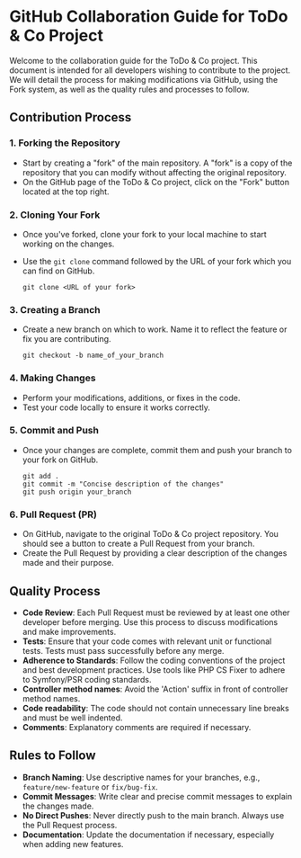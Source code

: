 # GitHub Collaboration Guide for ToDo & Co Project

Welcome to the collaboration guide for the ToDo & Co project. This document is intended for all developers wishing to contribute to the project. We will detail the process for making modifications via GitHub, using the Fork system, as well as the quality rules and processes to follow.

## Contribution Process

### 1. Forking the Repository

- Start by creating a "fork" of the main repository. A "fork" is a copy of the repository that you can modify without affecting the original repository.
- On the GitHub page of the ToDo & Co project, click on the "Fork" button located at the top right.

### 2. Cloning Your Fork

- Once you've forked, clone your fork to your local machine to start working on the changes.
- Use the `git clone` command followed by the URL of your fork which you can find on GitHub.

  ```
  git clone <URL of your fork>
  ```

### 3. Creating a Branch

- Create a new branch on which to work. Name it to reflect the feature or fix you are contributing.

  ```
  git checkout -b name_of_your_branch
  ```

### 4. Making Changes

- Perform your modifications, additions, or fixes in the code.
- Test your code locally to ensure it works correctly.

### 5. Commit and Push

- Once your changes are complete, commit them and push your branch to your fork on GitHub.

  ```
  git add .
  git commit -m "Concise description of the changes"
  git push origin your_branch
  ```

### 6. Pull Request (PR)

- On GitHub, navigate to the original ToDo & Co project repository. You should see a button to create a Pull Request from your branch.
- Create the Pull Request by providing a clear description of the changes made and their purpose.

## Quality Process

- **Code Review**: Each Pull Request must be reviewed by at least one other developer before merging. Use this process to discuss modifications and make improvements.
- **Tests**: Ensure that your code comes with relevant unit or functional tests. Tests must pass successfully before any merge.
- **Adherence to Standards**: Follow the coding conventions of the project and best development practices. Use tools like PHP CS Fixer to adhere to Symfony/PSR coding standards.
- **Controller method names**: Avoid the 'Action' suffix in front of controller method names.
- **Code readability**: The code should not contain unnecessary line breaks and must be well indented.
- **Comments**: Explanatory comments are required if necessary.

## Rules to Follow

- **Branch Naming**: Use descriptive names for your branches, e.g., `feature/new-feature` or `fix/bug-fix`.
- **Commit Messages**: Write clear and precise commit messages to explain the changes made.
- **No Direct Pushes**: Never directly push to the main branch. Always use the Pull Request process.
- **Documentation**: Update the documentation if necessary, especially when adding new features.
